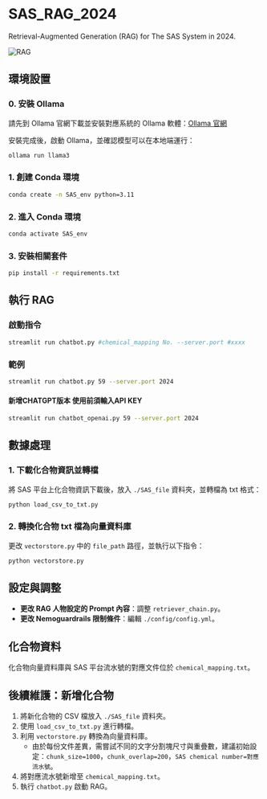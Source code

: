 # SAS_RAG_2024

Retrieval-Augmented Generation (RAG) for The SAS System in 2024.

![RAG](./.gitignore/SAS_RAG.png)
## 環境設置

### 0. 安裝 Ollama

請先到 Ollama 官網下載並安裝對應系統的 Ollama 軟體：[Ollama 官網](https://ollama.com)

安裝完成後，啟動 Ollama，並確認模型可以在本地端運行：

```bash
ollama run llama3
```

### 1. 創建 Conda 環境

```bash
conda create -n SAS_env python=3.11
```

### 2. 進入 Conda 環境

```bash
conda activate SAS_env
```

### 3. 安裝相關套件

```bash
pip install -r requirements.txt
```

## 執行 RAG

### 啟動指令

```bash
streamlit run chatbot.py #chemical_mapping No. --server.port #xxxx
```

### 範例

```bash
streamlit run chatbot.py 59 --server.port 2024
```

#### 新增CHATGPT版本 使用前須輸入API KEY

```bash
streamlit run chatbot_openai.py 59 --server.port 2024
```

## 數據處理

### 1. 下載化合物資訊並轉檔

將 SAS 平台上化合物資訊下載後，放入 `./SAS_file` 資料夾，並轉檔為 txt 格式：

```bash
python load_csv_to_txt.py
```

### 2. 轉換化合物 txt 檔為向量資料庫

更改 `vectorstore.py` 中的 `file_path` 路徑，並執行以下指令：

```bash
python vectorstore.py
```

## 設定與調整

- **更改 RAG 人物設定的 Prompt 內容**：調整 `retriever_chain.py`。
- **更改 Nemoguardrails 限制條件**：編輯 `./config/config.yml`。

## 化合物資料

化合物向量資料庫與 SAS 平台流水號的對應文件位於 `chemical_mapping.txt`。

## 後續維護：新增化合物

1. 將新化合物的 CSV 檔放入 `./SAS_file` 資料夾。
2. 使用 `load_csv_to_txt.py` 進行轉檔。
3. 利用 `vectorstore.py` 轉換為向量資料庫。
   - 由於每份文件差異，需嘗試不同的文字分割塊尺寸與重疊數，建議初始設定：`chunk_size=1000`，`chunk_overlap=200`，`SAS chemical number=對應流水號`。
4. 將對應流水號新增至 `chemical_mapping.txt`。
5. 執行 `chatbot.py` 啟動 RAG。

